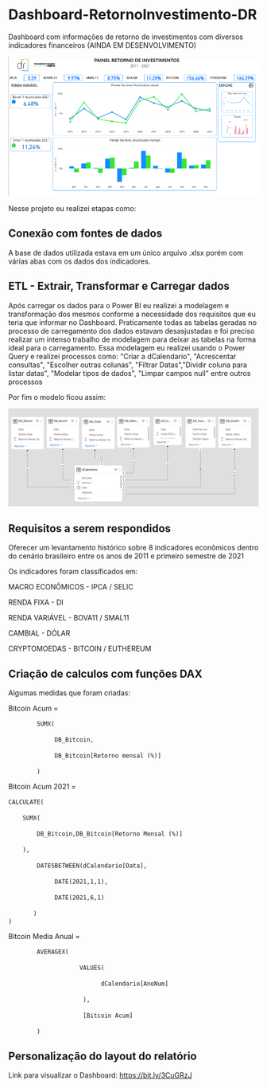 # Dashboard-RetornoInvestimento-DR
Dashboard com informações de retorno de investimentos com diversos indicadores financeiros (AINDA EM DESENVOLVIMENTO)

![Dashboard](https://github.com/MatheusFCBarros/Dashboard-RetornoInvestimento-DR/blob/main/Dashboard.png)


Nesse projeto eu realizei etapas como:

## Conexão com fontes de dados

A base de dados utilizada estava em um único arquivo .xlsx porém com várias abas com os dados dos indicadores.

## ETL - Extrair, Transformar e Carregar dados

Após carregar os dados para o Power BI eu realizei a modelagem e transformação dos mesmos conforme a necessidade dos requisitos que eu teria que informar no Dashboard.
Praticamente todas as tabelas geradas no processo de carregamento dos dados estavam desasjustadas e foi preciso realizar um intenso trabalho de modelagem para deixar as tabelas na forma ideal para o carregamento. Essa modelagem eu realizei usando o Power Query e realizei processos como: "Criar a dCalendario", "Acrescentar consultas", "Escolher outras colunas", "Filtrar Datas","Dividir coluna para listar datas", "Modelar tipos de dados", "Limpar campos null" entre outros processos

Por fim o modelo ficou assim:

![Modelo](https://github.com/MatheusFCBarros/Dashboard-RetornoInvestimento-DR/blob/main/Modelo.png)

## Requisitos a serem respondidos

Oferecer um levantamento histórico sobre 8 indicadores econômicos dentro do cenário brasileiro entre os anos de 2011 e primeiro semestre de 2021

Os indicadores foram classificados em:

MACRO ECONÔMICOS - IPCA / SELIC

RENDA FIXA - DI

RENDA VARIÁVEL - BOVA11 / SMAL11

CAMBIAL - DÓLAR

CRYPTOMOEDAS - BITCOIN / EUTHEREUM

## Criação de calculos com funções DAX

Algumas medidas que foram criadas:

Bitcoin Acum = 

            SUMX(
            
                 DB_Bitcoin,
                 
                 DB_Bitcoin[Retorno mensal (%)]
                 
            )
    
Bitcoin Acum 2021 = 

    CALCULATE( 
    
        SUMX(
        
            DB_Bitcoin,DB_Bitcoin[Retorno Mensal (%)]
            
        ),
        
            DATESBETWEEN(dCalendario[Data],
                
                 DATE(2021,1,1),
                
                 DATE(2021,6,1)
            
           )
    )
    
Bitcoin Media Anual = 

            AVERAGEX(
            
                        VALUES(
                        
                              dCalendario[AnoNum]
                              
                         ), 
                                    
                         [Bitcoin Acum]
                                    
            )

## Personalização do layout do relatório


Link para visualizar o Dashboard: https://bit.ly/3CuGRzJ
